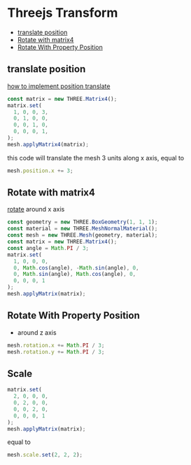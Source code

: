 # Threejs Transform

* [translate position](#translate-position)
* [Rotate with matrix4](#rotate-with-matrix4)
* [Rotate With Property Position](#rotate-with-property-position)

## translate position

[how to implement position translate](/sorted/ComputerGraphics/computer-graphics-matrices.md#only-translate-on-position)

```js
const matrix = new THREE.Matrix4();
matrix.set(
  1, 0, 0, 3,
  0, 1, 0, 0,
  0, 0, 1, 0,
  0, 0, 0, 1,
);
mesh.applyMatrix4(matrix);
```

this code will translate the mesh 3 units along x axis, equal to

```js
mesh.position.x += 3;
```

## Rotate with matrix4

[rotate](computer-graphics-rotate.md) around x axis

```js
const geometry = new THREE.BoxGeometry(1, 1, 1);
const material = new THREE.MeshNormalMaterial();
const mesh = new THREE.Mesh(geometry, material);
const matrix = new THREE.Matrix4();
const angle = Math.PI / 3;
matrix.set(
  1, 0, 0, 0,
  0, Math.cos(angle), -Math.sin(angle), 0,
  0, Math.sin(angle), Math.cos(angle), 0,
  0, 0, 0, 1
);
mesh.applyMatrix(matrix);
```

## Rotate With Property Position

- around z axis

```js
mesh.rotation.x += Math.PI / 3;
mesh.rotation.y += Math.PI / 3;
```

## Scale

```js
matrix.set(
  2, 0, 0, 0,
  0, 2, 0, 0,
  0, 0, 2, 0,
  0, 0, 0, 1
);
mesh.applyMatrix(matrix);
```

equal to

```js
mesh.scale.set(2, 2, 2);
```
